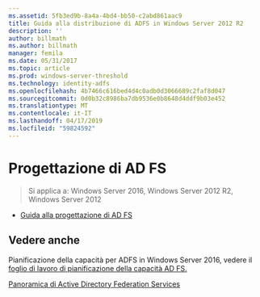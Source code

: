 ```yaml
---
ms.assetid: 5fb3ed9b-8a4a-4bd4-bb50-c2abd861aac9
title: Guida alla distribuzione di ADFS in Windows Server 2012 R2
description: ''
author: billmath
ms.author: billmath
manager: femila
ms.date: 05/31/2017
ms.topic: article
ms.prod: windows-server-threshold
ms.technology: identity-adfs
ms.openlocfilehash: 4b7466c616bed4d4c0adb0d3066689c2faf8d047
ms.sourcegitcommit: 0d0b32c8986ba7db9536e0b8648d4ddf9b03e452
ms.translationtype: MT
ms.contentlocale: it-IT
ms.lasthandoff: 04/17/2019
ms.locfileid: "59824592"
---
```

# <a name="ad-fs-design"></a>Progettazione di AD FS

>Si applica a: Windows Server 2016, Windows Server 2012 R2, Windows Server 2012

  
-   [Guida alla progettazione di AD FS](../ad-fs/design/AD-FS-Design-Guide.md)

  

  
## <a name="see-also"></a>Vedere anche  
Pianificazione della capacità per ADFS in Windows Server 2016, vedere il [foglio di lavoro di pianificazione della capacità AD FS.](http://adfsdocs.blob.core.windows.net/adfs/ADFSCapacity2016.xlsx)  
  
[Panoramica di Active Directory Federation Services](../Active-Directory-Federation-Services.md)  
  

